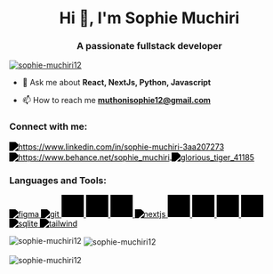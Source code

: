 <h1 align="center">Hi 👋, I'm Sophie  Muchiri</h1>
<h3 align="center">A passionate fullstack developer</h3>

<p align="left"> 
  <a href="https://github.com/ryo-ma/github-profile-trophy">
    <img src="https://github-profile-trophy.vercel.app/?username=sophie-muchiri12" alt="sophie-muchiri12" />
  </a> 
</p>

- 💬 Ask me about **React, NextJs, Python, Javascript**

- 📫 How to reach me **muthonisophie12@gmail.com**

<h3 align="left">Connect with me:</h3>
<p align="left">
  <a href="https://linkedin.com/in/https://www.linkedin.com/in/sophie-muchiri-3aa207273" target="blank" style="filter: invert(1) grayscale(100%) brightness(0);">
    <img align="center" src="https://raw.githubusercontent.com/rahuldkjain/github-profile-readme-generator/master/src/images/icons/Social/linked-in-alt.svg" alt="https://www.linkedin.com/in/sophie-muchiri-3aa207273" height="30" width="40" />
  </a>
  <a href="https://www.behance.net/https://www.behance.net/sophie_muchiri" target="blank" style="filter: invert(1) grayscale(100%) brightness(0);">
    <img align="center" src="https://raw.githubusercontent.com/rahuldkjain/github-profile-readme-generator/master/src/images/icons/Social/behance.svg" alt="https://www.behance.net/sophie_muchiri" height="30" width="40" />
  </a>
  <a href="https://discord.gg/glorious_tiger_41185" target="blank" style="filter: invert(1) grayscale(100%) brightness(0);">
    <img align="center" src="https://raw.githubusercontent.com/rahuldkjain/github-profile-readme-generator/master/src/images/icons/Social/discord.svg" alt="glorious_tiger_41185" height="30" width="40" />
  </a>
</p>

<h3 align="left">Languages and Tools:</h3>
<p align="left"> 
  <a href="https://www.figma.com/" target="_blank" rel="noreferrer" style="filter: invert(1) grayscale(100%) brightness(0);"> 
    <img src="https://www.vectorlogo.zone/logos/figma/figma-icon.svg" alt="figma" width="40" height="40"/> 
  </a> 
  <a href="https://git-scm.com/" target="_blank" rel="noreferrer" style="filter: invert(1) grayscale(100%) brightness(0);"> 
    <img src="https://www.vectorlogo.zone/logos/git-scm/git-scm-icon.svg" alt="git" width="40" height="40"/> 
  </a> 
  <a href="https://developer.mozilla.org/en-US/docs/Web/JavaScript" target="_blank" rel="noreferrer" style="filter: invert(1) grayscale(100%) brightness(0);"> 
    <img src="https://raw.githubusercontent.com/devicons/devicon/master/icons/javascript/javascript-original.svg" alt="javascript" width="40" height="40"/> 
  </a> 
  <a href="https://www.linux.org/" target="_blank" rel="noreferrer" style="filter: invert(1) grayscale(100%) brightness(0);"> 
    <img src="https://raw.githubusercontent.com/devicons/devicon/master/icons/linux/linux-original.svg" alt="linux" width="40" height="40"/> 
  </a> 
  <a href="https://www.mysql.com/" target="_blank" rel="noreferrer" style="filter: invert(1) grayscale(100%) brightness(0);"> 
    <img src="https://raw.githubusercontent.com/devicons/devicon/master/icons/mysql/mysql-original-wordmark.svg" alt="mysql" width="40" height="40"/> 
  </a> 
  <a href="https://nextjs.org/" target="_blank" rel="noreferrer" style="filter: invert(1) grayscale(100%) brightness(0);"> 
    <img src="https://cdn.worldvectorlogo.com/logos/nextjs-2.svg" alt="nextjs" width="40" height="40"/> 
  </a> 
  <a href="https://nodejs.org" target="_blank" rel="noreferrer" style="filter: invert(1) grayscale(100%) brightness(0);"> 
    <img src="https://raw.githubusercontent.com/devicons/devicon/master/icons/nodejs/nodejs-original-wordmark.svg" alt="nodejs" width="40" height="40"/> 
  </a> 
  <a href="https://www.postgresql.org" target="_blank" rel="noreferrer" style="filter: invert(1) grayscale(100%) brightness(0);"> 
    <img src="https://raw.githubusercontent.com/devicons/devicon/master/icons/postgresql/postgresql-original-wordmark.svg" alt="postgresql" width="40" height="40"/> 
  </a> 
  <a href="https://www.python.org" target="_blank" rel="noreferrer" style="filter: invert(1) grayscale(100%) brightness(0);"> 
    <img src="https://raw.githubusercontent.com/devicons/devicon/master/icons/python/python-original.svg" alt="python" width="40" height="40"/> 
  </a> 
  <a href="https://reactjs.org/" target="_blank" rel="noreferrer" style="filter: invert(1) grayscale(100%) brightness(0);"> 
    <img src="https://raw.githubusercontent.com/devicons/devicon/master/icons/react/react-original-wordmark.svg" alt="react" width="40" height="40"/> 
  </a> 
  <a href="https://www.sqlite.org/" target="_blank" rel="noreferrer" style="filter: invert(1) grayscale(100%) brightness(0);"> 
    <img src="https://www.vectorlogo.zone/logos/sqlite/sqlite-icon.svg" alt="sqlite" width="40" height="40"/> 
  </a> 
  <a href="https://tailwindcss.com/" target="_blank" rel="noreferrer" style="filter: invert(1) grayscale(100%) brightness(0);"> 
    <img src="https://www.vectorlogo.zone/logos/tailwindcss/tailwindcss-icon.svg" alt="tailwind" width="40" height="40"/> 
  </a> 
</p>

<p><img align="left" src="https://github-readme-stats.vercel.app/api/top-langs?username=sophie-muchiri12&show_icons=true&locale=en&layout=compact" alt="sophie-muchiri12" /></p>

<p>&nbsp;<img align="center" src="https://github-readme-stats.vercel.app/api?username=sophie-muchiri12&show_icons=true&locale=en" alt="sophie-muchiri12" /></p>

<p><img align="center" src="https://github-readme-streak-stats.herokuapp.com/?user=sophie-muchiri12&" alt="sophie-muchiri12" /></p>
